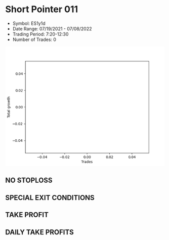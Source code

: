 # Short Pointer 011 
- Symbol: ES1y1d
- Date Range: 07/19/2021 - 07/08/2022
- Trading Period: 7:20-12:30
- Number of Trades: 0

![Plot](ShortPointer011ES1y1d.png)
## NO STOPLOSS









## SPECIAL EXIT CONDITIONS 


## TAKE PROFIT











## DAILY TAKE PROFITS




























